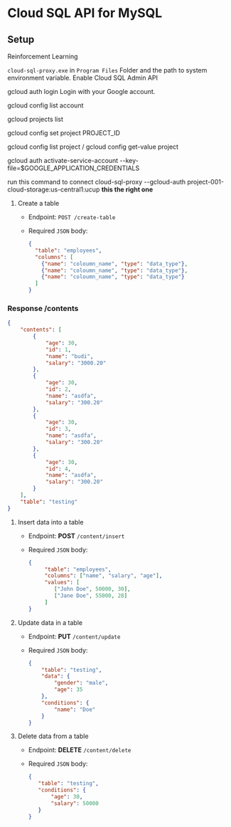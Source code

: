 # Cloud SQL API for MySQL

## Setup

Reinforcement Learning

`cloud-sql-proxy.exe` in `Program Files` Folder and the path to system environment variable.
Enable Cloud SQL Admin API
<!-- login to your gcp account -->
gcloud auth login
Login with your Google account.
<!-- see your current account -->
gcloud config list account
<!-- see your project list -->
gcloud projects list
<!-- set your project id -->
gcloud config set project PROJECT_ID
<!--  check if project has been select -->
gcloud config list project / gcloud config get-value project
<!-- set this in  -->
gcloud auth activate-service-account --key-file=$GOOGLE_APPLICATION_CREDENTIALS
<!-- gcloud auth application-default login
gcloud auth application-default print-access-token -->
<!-- cloud-sql-proxy my-project:your-connection-name -->
run this command to connect
cloud-sql-proxy --gcloud-auth project-001-cloud-storage:us-central1:ucup **this the right one**

1. Create a table
   - Endpoint: `POST /create-table`
   - Required `JSON` body:

     ```json
     {
       "table": "employees",
       "columns": [
         {"name": "coloumn_name", "type": "data_type"},
         {"name": "coloumn_name", "type": "data_type"},
         {"name": "coloumn_name", "type": "data_type"}
       ]
     }
     ```

### Response /contents

```json
{
    "contents": [
        {
            "age": 30,
            "id": 1,
            "name": "budi",
            "salary": "3000.20"
        },
        {
            "age": 30,
            "id": 2,
            "name": "asdfa",
            "salary": "300.20"
        },
        {
            "age": 30,
            "id": 3,
            "name": "asdfa",
            "salary": "300.20"
        },
        {
            "age": 30,
            "id": 4,
            "name": "asdfa",
            "salary": "300.20"
        }
    ],
    "table": "testing"
}
```

1. Insert data into a table
   - Endpoint: **POST** `/content/insert`
   - Required `JSON` body:

     ```json
     {
          "table": "employees",
          "columns": ["name", "salary", "age"],
          "values": [
             ["John Doe", 50000, 30],
             ["Jane Doe", 55000, 28]
          ]
     }
     ```

2. Update data in a table
   - Endpoint: **PUT** `/content/update`
   - Required `JSON` body:
  
     ```json
     {
         "table": "testing",
         "data": {
             "gender": "male",
             "age": 35
         },
         "conditions": {
             "name": "Doe"
         }
     }
     ```

3. Delete data from a table
   - Endpoint: **DELETE** `/content/delete`
   - Required `JSON` body:

     ```json
     {
        "table": "testing",
        "conditions": {
            "age": 30,
            "salary": 50000
        }
     }
     ```
